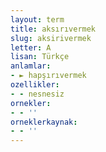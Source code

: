 ```yaml
---
layout: term
title: aksırıvermek
slug: aksirivermek
letter: A
lisan: Türkçe
anlamlar:
- ► hapşırıvermek
ozellikler:
- - nesnesiz
ornekler:
- - ''
orneklerkaynak:
- - ''
---
```

